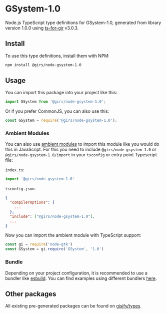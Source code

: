 
# GSystem-1.0

Node.js TypeScript type definitions for GSystem-1.0, generated from library version 1.0.0 using [ts-for-gir](https://github.com/gjsify/ts-for-gir) v3.0.3.


## Install

To use this type definitions, install them with NPM:
```bash
npm install @girs/node-gsystem-1.0
```

## Usage

You can import this package into your project like this:
```ts
import GSystem from '@girs/node-gsystem-1.0';
```

Or if you prefer CommonJS, you can also use this:
```ts
const GSystem = require('@girs/node-gsystem-1.0');
```

### Ambient Modules

You can also use [ambient modules](https://github.com/gjsify/ts-for-gir/tree/main/packages/cli#ambient-modules) to import this module like you would do this in JavaScript.
For this you need to include `@girs/node-gsystem-1.0` or `@girs/node-gsystem-1.0/import` in your `tsconfig` or entry point Typescript file:

`index.ts`:
```ts
import '@girs/node-gsystem-1.0'
```

`tsconfig.json`:
```json
{
  "compilerOptions": {
    ...
  },
  "include": ["@girs/node-gsystem-1.0"],
  ...
}
```

Now you can import the ambient module with TypeScript support: 

```ts
const gi = require('node-gtk')
const GSystem = gi.require('GSystem', '1.0')
```


### Bundle

Depending on your project configuration, it is recommended to use a bundler like [esbuild](https://esbuild.github.io/). You can find examples using different bundlers [here](https://github.com/gjsify/ts-for-gir/tree/main/examples).

## Other packages

All existing pre-generated packages can be found on [gjsify/types](https://github.com/gjsify/types).

